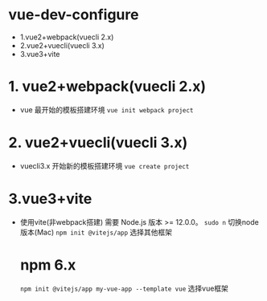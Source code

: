 # vue-dev-configure
- 1.vue2+webpack(vuecli 2.x) 
- 2.vue2+vuecli(vuecli 3.x) 
- 3.vue3+vite 

# 1. vue2+webpack(vuecli 2.x)
- vue 最开始的模板搭建环境 
 `vue init webpack project`

# 2. vue2+vuecli(vuecli 3.x)
- vuecli3.x 开始新的模板搭建环境
  `vue create project` 

# 3.vue3+vite 
- 使用vite(非webpack搭建)  需要 Node.js 版本 >= 12.0.0。
  `sudo n` 切换node版本(Mac)
  `npm init @vitejs/app` 选择其他框架
  # npm 6.x
  `npm init @vitejs/app my-vue-app --template vue` 选择vue框架

